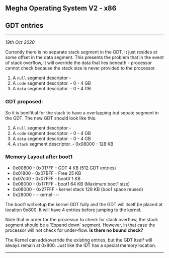 ## Megha Operating System V2 - x86
## GDT entries
------------------------------------------------------------------------------
_19th Oct 2020_


Currently there is no separate stack segment in the GDT. It just resides at
some offset in the data segment. This presents the problem that in the event of
stack overflow, it will override the data that lies beneath - processor cannot
check because the stack size is never provided to the processor.

1. A `null` segment descriptor  	- 
2. A `code` segment descriptor.	    -       0   - 4 GB
3. A `data` segment descriptor.	    -       0   - 4 GB

### GDT proposed:
So it is benifitial for the stack to have a overlapping but sepate segment in
the GDT. The new GDT should look like this.

1. A `null` segment descriptor  	- 
2. A `code` segment descriptor.	    -       0   - 4 GB
3. A `data` segment descriptor.	    -       0   - 4 GB
4. A `stack` segment descriptor.    - 0x08000   - 128 KB

### Memory Layout after boot1
* 0x00800  - 0x017FF    -   GDT               4   KB (512 GDT entries)
* 0x01800  - 0x07BFF    -   Free             25   KB
* 0x07c00  - 0x07FFF    -   boot0             1   KB 
* 0x08000  - 0x17FFF    -   boot1            64   KB (Maximum boot1 size)
* 0x08000  - 0x27FFF    -   kernel stack    128   KB (boo1 space reused)
* 0x28000  -            -   kernel          ---

The boot1 will setup the kernel GDT fully and the GDT will itself be placed at
location 0x800. It will have 4 entries before jumping to the kernel.

Note that in order for the processor to check for stack overflow, the stack
segment should be a 'Expand down' segment. However, in that case the processor
will not check for under-flow. __Is there no bound check?__

The Kernel can add/override the existing entries, but the GDT itself will
always remain at 0x800. Just like the IDT has a special memory location.


------------------------------------------------------------------------------

